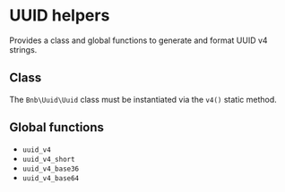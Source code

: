 # UUID helpers

Provides a class and global functions to generate and format UUID v4 strings.

## Class

The `Bnb\Uuid\Uuid` class must be instantiated via the `v4()` static method.

## Global functions

- `uuid_v4`
- `uuid_v4_short`
- `uuid_v4_base36`
- `uuid_v4_base64`